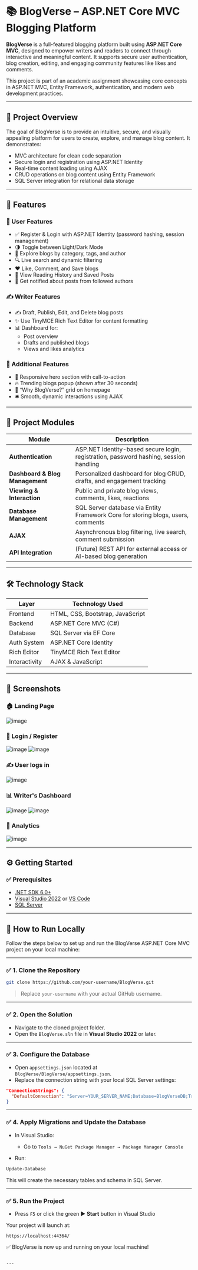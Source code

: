 # 📚 BlogVerse – ASP.NET Core MVC Blogging Platform

**BlogVerse** is a full-featured blogging platform built using **ASP.NET Core MVC**, designed to empower writers and readers to connect through interactive and meaningful content. It supports secure user authentication, blog creation, editing, and engaging community features like likes and comments.

This project is part of an academic assignment showcasing core concepts in ASP.NET MVC, Entity Framework, authentication, and modern web development practices.

---


## 📌 Project Overview

The goal of BlogVerse is to provide an intuitive, secure, and visually appealing platform for users to create, explore, and manage blog content. It demonstrates:

- MVC architecture for clean code separation
- Secure login and registration using ASP.NET Identity
- Real-time content loading using AJAX
- CRUD operations on blog content using Entity Framework
- SQL Server integration for relational data storage

---

## 🚀 Features

### 👤 User Features
- ✅ Register & Login with ASP.NET Identity (password hashing, session management)
- 🌗 Toggle between Light/Dark Mode
- 📖 Explore blogs by category, tags, and author
- 🔍 Live search and dynamic filtering
- ❤️ Like, Comment, and Save blogs
- 📂 View Reading History and Saved Posts
- 🔔 Get notified about posts from followed authors

### ✍️ Writer Features
- ✍️ Draft, Publish, Edit, and Delete blog posts
- ✨ Use TinyMCE Rich Text Editor for content formatting
- 📊 Dashboard for:
  - Post overview
  - Drafts and published blogs
  - Views and likes analytics

### 📢 Additional Features
- 🦄 Responsive hero section with call-to-action
- 🔥 Trending blogs popup (shown after 30 seconds)
- 🎯 “Why BlogVerse?” grid on homepage
- 🛎️ Smooth, dynamic interactions using AJAX

---

## 🧩 Project Modules

| Module | Description |
|--------|-------------|
| **Authentication** | ASP.NET Identity-based secure login, registration, password hashing, session handling |
| **Dashboard & Blog Management** | Personalized dashboard for blog CRUD, drafts, and engagement tracking |
| **Viewing & Interaction** | Public and private blog views, comments, likes, reactions |
| **Database Management** | SQL Server database via Entity Framework Core for storing blogs, users, comments |
| **AJAX** | Asynchronous blog filtering, live search, comment submission |
| **API Integration** | (Future) REST API for external access or AI-based blog generation |

---

## 🛠 Technology Stack

| Layer       | Technology Used                |
|-------------|-------------------------------|
| Frontend    | HTML, CSS, Bootstrap, JavaScript |
| Backend     | ASP.NET Core MVC (C#)         |
| Database    | SQL Server via EF Core        |
| Auth System | ASP.NET Core Identity         |
| Rich Editor | TinyMCE Rich Text Editor      |
| Interactivity | AJAX & JavaScript           |

---


## 📸 Screenshots


### 🏠 Landing Page  
![image](https://github.com/user-attachments/assets/5851728b-b9a7-466e-b37d-9799ff08a033)


### 🔐 Login / Register  
![image](https://github.com/user-attachments/assets/2d991909-f14d-48f4-b185-806c41cf671a)
![image](https://github.com/user-attachments/assets/76e03b7b-719d-469b-af5a-d0d049f7622a)


### ✍️ User logs in  
![image](https://github.com/user-attachments/assets/573a29b1-9d54-4f69-b580-5239ba489faa)


### 📊 Writer's Dashboard  
![image](https://github.com/user-attachments/assets/b4831b49-300f-41bc-8307-f20bdba3a5dc)
![image](https://github.com/user-attachments/assets/9dda1270-38c7-4a4a-a1be-cfa9d5c81808)


### 📖 Analytics 
![image](https://github.com/user-attachments/assets/caef615d-75a5-4aba-9252-23f9331f9548)


---

## ⚙️ Getting Started

### ✅ Prerequisites

- [.NET SDK 6.0+](https://dotnet.microsoft.com/en-us/download)
- [Visual Studio 2022](https://visualstudio.microsoft.com/) or [VS Code](https://code.visualstudio.com/)
- [SQL Server](https://www.microsoft.com/en-us/sql-server/sql-server-downloads)

---

## 🚀 How to Run Locally

Follow the steps below to set up and run the BlogVerse ASP.NET Core MVC project on your local machine:

---

### ✅ 1. Clone the Repository

```bash
git clone https://github.com/your-username/BlogVerse.git
````

> Replace `your-username` with your actual GitHub username.

---

### ✅ 2. Open the Solution

* Navigate to the cloned project folder.
* Open the `BlogVerse.sln` file in **Visual Studio 2022** or later.

---

### ✅ 3. Configure the Database

* Open `appsettings.json` located at `BlogVerse/BlogVerse/appsettings.json`.
* Replace the connection string with your local SQL Server settings:

```json
"ConnectionStrings": {
  "DefaultConnection": "Server=YOUR_SERVER_NAME;Database=BlogVerseDB;Trusted_Connection=True;MultipleActiveResultSets=true"
}
```

---

### ✅ 4. Apply Migrations and Update the Database

* In Visual Studio:

  * Go to `Tools → NuGet Package Manager → Package Manager Console`
* Run:

```bash
Update-Database
```

This will create the necessary tables and schema in SQL Server.

---

### ✅ 5. Run the Project

* Press `F5` or click the green ▶️ **Start** button in Visual Studio

Your project will launch at:

```
https://localhost:44364/
```

✅ BlogVerse is now up and running on your local machine!

````

---

